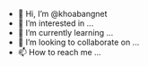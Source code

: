 - 👋 Hi, I’m @khoabangnet
- 👀 I’m interested in ...
- 🌱 I’m currently learning ...
- 💞️ I’m looking to collaborate on ...
- 📫 How to reach me ...

<!---
khoabangnet/khoabangnet is a ✨ special ✨ repository because its `README.md` (this file) appears on your GitHub profile.
You can click the Preview link to take a look at your changes.
--->

